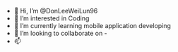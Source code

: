 - 👋 Hi, I’m @DonLeeWeiLun96
- 👀 I’m interested in Coding
- 🌱 I’m currently learning mobile application developing
- 💞️ I’m looking to collaborate on -
- 📫 

<!---
DonLeeWeiLun96/DonLeeWeiLun96 is a ✨ special ✨ repository because its `README.md` (this file) appears on your GitHub profile.
You can click the Preview link to take a look at your changes.
--->

